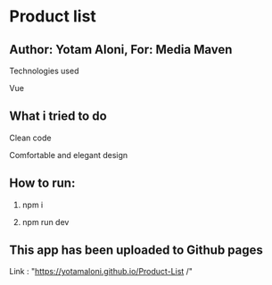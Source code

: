 # Product list 

## Author: Yotam Aloni, For: Media Maven

Technologies used

Vue


## What i tried to do

Clean code

Comfortable and elegant design


## How to run:

1. npm i

2. npm run dev

## This app has been uploaded to Github pages

Link : "https://yotamaloni.github.io/Product-List /"

##

